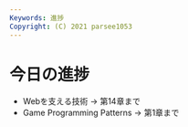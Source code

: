 ```yaml
---
Keywords: 進捗
Copyright: (C) 2021 parsee1053
---
```


# 今日の進捗
* Webを支える技術 → 第14章まで
* Game Programming Patterns → 第1章まで
